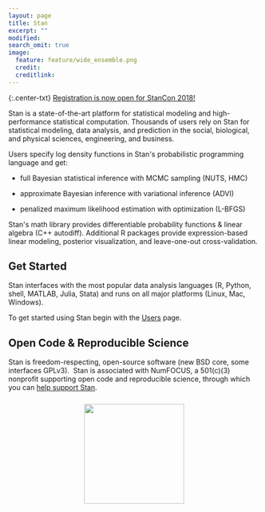 ```yaml
---
layout: page
title: Stan
excerpt: ""
modified:
search_omit: true
image:
  feature: feature/wide_ensemble.png
  credit:
  creditlink:
---
```


{:.center-txt}
[Registration is now open for StanCon 2018!](/events/stancon2018)

Stan is a state-of-the-art platform for statistical modeling and
high-performance statistical computation.  Thousands of users rely
on Stan for statistical modeling, data analysis, and prediction in
the social, biological, and physical sciences, engineering, and
business.

Users specify log density functions in Stan's probabilistic
programming language and get:

* full Bayesian statistical inference with MCMC sampling <span
class="note">(NUTS, HMC)</span>

* approximate Bayesian inference with variational inference <span
class="note">(ADVI)</span>

* penalized maximum likelihood estimation with optimization <span
class="note">(L-BFGS)</span>

Stan's math library provides differentiable probability functions
&amp; linear algebra <span class="note">(C++ autodiff)</span>.
Additional R packages provide expression-based linear modeling,
posterior visualization, and leave-one-out cross-validation.

## Get Started

Stan interfaces with the most popular data analysis languages <span
class="note">(R, Python, shell, MATLAB, Julia, Stata)</span> and runs
on all major platforms <span class="note">(Linux, Mac,
Windows)</span>.

To get started using Stan begin with the [Users](/users/) page.

## Open Code &amp; Reproducible Science

Stan is freedom-respecting, open-source software <span
class="note">(new BSD core, some interfaces GPLv3)</span>.&nbsp; Stan
is associated with NumFOCUS, a 501(c)(3) nonprofit supporting open code
and reproducible science, through which you can [help support
Stan](/support/).

<center style="padding: 0.75em 0 0 0">
<a href="http://numfocus.org"><img width="200" src="images/numfocus.png" /></a>
</center>
